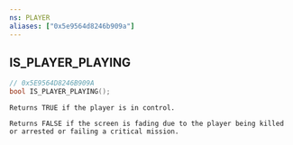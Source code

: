 ```yaml
---
ns: PLAYER
aliases: ["0x5e9564d8246b909a"]
---
```

## IS_PLAYER_PLAYING

```c
// 0x5E9564D8246B909A
bool IS_PLAYER_PLAYING();
```

```
Returns TRUE if the player is in control.

Returns FALSE if the screen is fading due to the player being killed or arrested or failing a critical mission.
```
